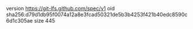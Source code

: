 version https://git-lfs.github.com/spec/v1
oid sha256:d79d1db95f0074a12a8e3fcad50321de5b3b4253f421b40edc8590c6d1c305ae
size 445
